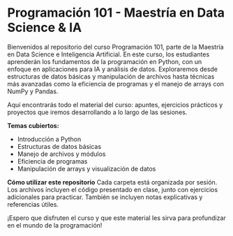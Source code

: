 # Programación 101 - Maestría en Data Science & IA

Bienvenidos al repositorio del curso Programación 101, parte de la Maestría en Data Science e Inteligencia Artificial. En este curso, los estudiantes aprenderán los fundamentos de la programación en Python, con un enfoque en aplicaciones para IA y análisis de datos. Exploraremos desde estructuras de datos básicas y manipulación de archivos hasta técnicas más avanzadas como la eficiencia de programas y el manejo de arrays con NumPy y Pandas.

Aquí encontrarás todo el material del curso: apuntes, ejercicios prácticos y proyectos que iremos desarrollando a lo largo de las sesiones.

<b>Temas cubiertos:</b>
- Introducción a Python
- Estructuras de datos básicas
- Manejo de archivos y módulos
- Eficiencia de programas
- Manipulación de arrays y visualización de datos

<b>Cómo utilizar este repositorio</b>
Cada carpeta está organizada por sesión. Los archivos incluyen el código presentado en clase, junto con ejercicios adicionales para practicar. También se incluyen notas explicativas y referencias útiles.

¡Espero que disfruten el curso y que este material les sirva para profundizar en el mundo de la programación!
